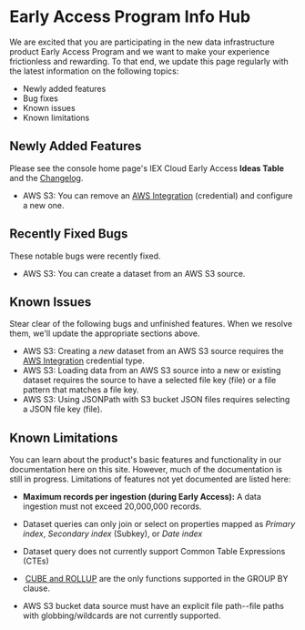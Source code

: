 # Early Access Program Info Hub

We are excited that you are participating in the new data infrastructure product Early Access Program and we want to make your experience frictionless and rewarding. To that end, we update this page regularly with the latest information on the following topics:

- Newly added features
- Bug fixes
- Known issues
- Known limitations

## Newly Added Features

Please see the console home page's IEX Cloud Early Access **Ideas Table** and the [Changelog](https://github.com/iexcloud/docs/blob/main/source/reference/changelog.md).

- AWS S3: You can remove an [AWS Integration](../migrating-and-importing-data/accessing-s3-via-storage-integration.md) (credential) and configure a new one.

## Recently Fixed Bugs

These notable bugs were recently fixed. 

- AWS S3: You can create a dataset from an AWS S3 source.

## Known Issues

Stear clear of the following bugs and unfinished features. When we resolve them, we'll update the appropriate sections above.

- AWS S3: Creating a *new* dataset from an AWS S3 source requires the [AWS Integration](../migrating-and-importing-data/accessing-s3-via-storage-integration.md) credential type. 
- AWS S3: Loading data from an AWS S3 source into a new or existing dataset requires the source to have a selected file key (file) or a file pattern that matches a file key.
- AWS S3: Using JSONPath with S3 bucket JSON files requires selecting a JSON file key (file).

## Known Limitations

You can learn about the product's basic features and functionality in our documentation here on this site. However, much of the documentation is still in progress. Limitations of features not yet documented are listed here:

- **Maximum records per ingestion (during Early Access):** A data ingestion must not exceed 20,000,000 records.

- Dataset queries can only join or select on properties mapped as *Primary index*, *Secondary index* (Subkey), or *Date index*

- Dataset query does not currently support Common Table Expressions (CTEs)

-  [CUBE and ROLLUP](https://docs.singlestore.com/db/v7.8/en/reference/sql-reference/data-manipulation-language-dml/cube-and-rollup.html) are the only functions supported in the GROUP BY clause. 

- AWS S3 bucket data source must have an explicit file path--file paths with globbing/wildcards are not currently supported.
